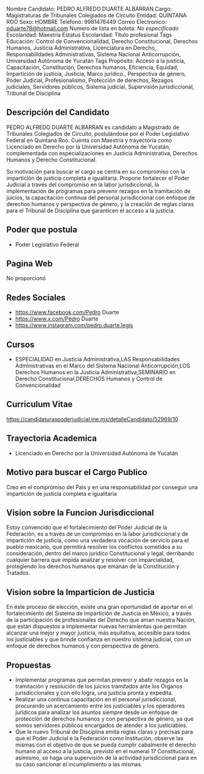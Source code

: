 Nombre Candidato: PEDRO ALFREDO DUARTE ALBARRAN
Cargo: Magistraturas de Tribunales Colegiados de Circuito
Entidad: QUINTANA ROO
Sexo: HOMBRE
Telefono: 9981476449
Correo Electronico: pduarte78@hotmail.com
Numero de lista en boleta: *No especificado*
Escolaridad: Maestría
Estatus Escolaridad: Título profesional
Tags Educación: Control de Convencionalidad, Derecho Constitucional, Derechos Humanos, Justicia Administrativa, Licenciatura en Derecho, Responsabilidades Administrativas, Sistema Nacional Anticorrupción, Universidad Autónoma de Yucatán
Tags Propósito: Acceso a la justicia, Capacitación, Constitución, Derechos humanos, Eficiencia, Equidad, Impartición de justicia, Justicia, Marco jurídico., Perspectiva de género, Poder Judicial, Profesionalismo, Protección de derechos, Rezagos judiciales, Servidores públicos, Sistema judicial, Supervisión jurisdiccional, Tribunal de Disciplina


## Descripción del Candidato 

PEDRO ALFREDO DUARTE ALBARRAN es candidato a Magistrado de Tribunales Colegiados de Circuito, postulándose por el Poder Legislativo Federal en Quintana Roo. Cuenta con Maestría y trayectoria como Licenciado en Derecho por la Universidad Autónoma de Yucatán, complementada con especializaciones en Justicia Administrativa, Derechos Humanos y Derecho Constitucional.

Su motivación para buscar el cargo se centra en su compromiso con la impartición de justicia completa e igualitaria. Propone fortalecer el Poder Judicial a través del compromiso en la labor jurisdiccional, la implementación de programas para prevenir rezagos en la tramitación de juicios, la capacitación continua del personal jurisdiccional con enfoque de derechos humanos y perspectiva de género, y la creación de reglas claras para el Tribunal de Disciplina que garanticen el acceso a la justicia.


## Poder que postula

- Poder Legislativo Federal


## Pagina Web

No proporcionó


## Redes Sociales

- https://www.facebook.com/Pedro Duarte
- https://www.x.com/Pedro Duarte
- https://www.instagram.com/pedro.duarte.legis


## Cursos

- ESPECIALIDAD en Justicia Administrativa,LAS Responsabilidades Administrativas en el Marco del Sistema Nacional Anticorrupción,LOS Derechos Humanos en la Justicia Administrativa,SEMINARIO en Derecho Constitucional,DERECHOS Humanos y Control de Convencionalidad


## Curriculum Vitae

https://candidaturaspoderjudicial.ine.mx/detalleCandidato/52969/10


## Trayectoria Academica

- Licenciado en Derecho por la Universidad Autónoma de Yucatán


## Motivo para buscar el Cargo Publico

Creo en el compromiso del País y en una responsabilidad por conseguir una impartición de justicia completa e igualitaria


## Vision sobre la Funcion Jurisdiccional

Estoy convencido que el fortalecimiento del Poder Judicial de la Federación, es a través de un compromiso en la labor jurisdiccional y de impartición de justicia, como una verdadera vocación de servicio para el pueblo mexicano, que permitirá resolver los conflictos sometidos a su consideración, dentro del marco jurídico Constitucional y legal, derribando cualquier barrera que impida analizar y resolver con imparcialidad, protegiendo los derechos humanos que emanan de la Constitución y Tratados.


## Vision sobre la Imparticion de Justicia

En éste proceso de elección, existe una gran oportunidad de aportar en el fortalecimiento del Sistema de Impartición de Justicia en México, a través de la participación de profesionales del Derecho que aman nuestra Nación, que están dispuestos a implementar nuevas herramientas que permitan alcanzar una mejor y mayor justicia, más equitativa, accesible para todos los justiciables y que brinde confianza en nuestro sistema judicial, con un enfoque de derechos humanos y con perspectiva de género.


## Propuestas

- Implementar programas que permitan prevenir y abatir rezagos en la tramitación y resolución de los juicios tramitados ante los Órganos jurisdiccionales y con ello logra, una justicia pronta y expedita.
- Realizar una continua capacitación en el personal jurisdiccional, procurando un acercamiento entre los justiciables y los operadores jurídicos para analizar los asuntos siempre desde un enfoque de protección de derechos humanos y con perspectiva de género, ya que somos servidores públicos encargados de atender a los justiciables.
- Que le nuevo Tribunal de Disciplina emita reglas claras y precisas para que el Poder Judicial e la Federación como Institución, observe las mismas con el objetivo de que se pueda cumplir cabalmente el derecho humano al acceso a la justicia, previsto en el numeral 17 Constitucional, asimismo, se haga una supervisión de la actividad jurisdiccional para en su caso sancionar el incumplimiento a las mismas.

